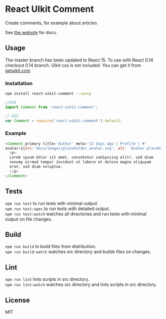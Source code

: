 # React UIkit Comment

Create comments, for example about articles

See [the website](http://otissv.github.io/react-uikit-components) for docs.

## Usage

The master branch has been updated to React 15. To use with React 0.14 checkout 0.14 branch.
UIkit css is not included. You can get it from [getuikit.com](http://getuikit.com/)

### Installation

```bash
npm install react-uikit-comment --save;
```

```js
//ES6
import Comment from 'react-uikit-comment';

// ES5
var Comment = require('react-uikit-comment').default;
```

### Example

```js
<Comment primary title='Author' meta='12 days ago | Profile | #'
avatar={{src:'docs/images/placeholder_avatar.svg', alt: 'Avatar placeholder'}}>
  <p>
  Lorem ipsum dolor sit amet, consetetur sadipscing elitr, sed diam
  nonumy eirmod tempor invidunt ut labore et dolore magna aliquyam
  erat, sed diam voluptua.
  </p>
</Comment>
```

## Tests

`npm run test` to run tests with minimal output.  
`npm run test:spec` to run tests with detailed output.  
`npm run test:watch` watches all directories and run tests with minimal output on file changes.

## Build
`npm run build` to build files from distribution.  
`npm run build:watch` watches src directory and builds files on changes.

## Lint
`npm run lint` lints scripts in src directory.  
`npm run lint:watch` watches src directory and lints scripts in src directory.

## License
MIT
